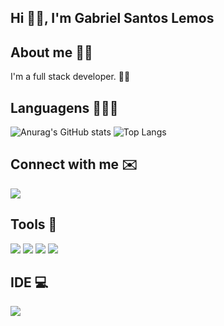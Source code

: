 ## Hi 👋🏽, I'm Gabriel Santos Lemos

## About me 👦🏽

I'm a full stack developer. 🤟🏽

## Languagens 👨🏽‍💻

![Anurag's GitHub stats](https://github-readme-stats.vercel.app/api?username=GabrielSantosLemos&count_private=true&show_icons=true)
![Top Langs](https://github-readme-stats.vercel.app/api/top-langs/?username=GabrielSantosLemos&layout=compact)

## Connect with me ✉️
[![](https://img.shields.io/badge/Gmail-D14836?style=for-the-badge&logo=gmail&logoColor=white)](https://mail.google.com/mail/u/0/#inbox/gabriel.lemos1001@gmail.com)

## Tools 🔧
![](https://img.shields.io/badge/React-20232A?style=for-the-badge&logo=react&logoColor=61DAFB)
![](https://img.shields.io/badge/Redux-593D88?style=for-the-badge&logo=redux&logoColor=white)
![](https://img.shields.io/badge/npm-CB3837?style=for-the-badge&logo=npm&logoColor=white)
![](https://img.shields.io/badge/Sass-CC6699?style=for-the-badge&logo=sass&logoColor=white)

## IDE 💻
![](https://img.shields.io/badge/Visual_Studio-5C2D91?style=for-the-badge&logo=visual%20studio&logoColor=white)

